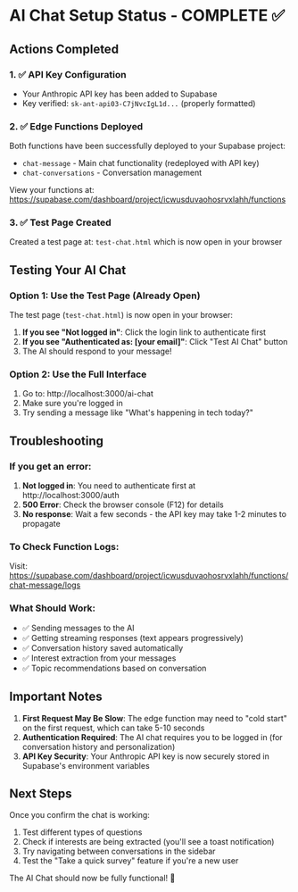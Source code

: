 # AI Chat Setup Status - COMPLETE ✅

## Actions Completed

### 1. ✅ API Key Configuration
- Your Anthropic API key has been added to Supabase
- Key verified: `sk-ant-api03-C7jNvcIgL1d...` (properly formatted)

### 2. ✅ Edge Functions Deployed
Both functions have been successfully deployed to your Supabase project:
- `chat-message` - Main chat functionality (redeployed with API key)
- `chat-conversations` - Conversation management

View your functions at: https://supabase.com/dashboard/project/icwusduvaohosrvxlahh/functions

### 3. ✅ Test Page Created
Created a test page at: `test-chat.html` which is now open in your browser

## Testing Your AI Chat

### Option 1: Use the Test Page (Already Open)
The test page (`test-chat.html`) is now open in your browser:
1. **If you see "Not logged in"**: Click the login link to authenticate first
2. **If you see "Authenticated as: [your email]"**: Click "Test AI Chat" button
3. The AI should respond to your message!

### Option 2: Use the Full Interface
1. Go to: http://localhost:3000/ai-chat
2. Make sure you're logged in
3. Try sending a message like "What's happening in tech today?"

## Troubleshooting

### If you get an error:
1. **Not logged in**: You need to authenticate first at http://localhost:3000/auth
2. **500 Error**: Check the browser console (F12) for details
3. **No response**: Wait a few seconds - the API key may take 1-2 minutes to propagate

### To Check Function Logs:
Visit: https://supabase.com/dashboard/project/icwusduvaohosrvxlahh/functions/chat-message/logs

### What Should Work:
- ✅ Sending messages to the AI
- ✅ Getting streaming responses (text appears progressively)
- ✅ Conversation history saved automatically
- ✅ Interest extraction from your messages
- ✅ Topic recommendations based on conversation

## Important Notes

1. **First Request May Be Slow**: The edge function may need to "cold start" on the first request, which can take 5-10 seconds
2. **Authentication Required**: The AI chat requires you to be logged in (for conversation history and personalization)
3. **API Key Security**: Your Anthropic API key is now securely stored in Supabase's environment variables

## Next Steps

Once you confirm the chat is working:
1. Test different types of questions
2. Check if interests are being extracted (you'll see a toast notification)
3. Try navigating between conversations in the sidebar
4. Test the "Take a quick survey" feature if you're a new user

The AI Chat should now be fully functional! 🎉